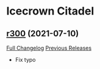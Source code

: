 # <DBM> Icecrown Citadel

## [r300](https://github.com/DeadlyBossMods/DBM-WotLK/tree/r300) (2021-07-10)
[Full Changelog](https://github.com/DeadlyBossMods/DBM-WotLK/compare/r299...r300) [Previous Releases](https://github.com/DeadlyBossMods/DBM-WotLK/releases)

- Fix typo  
